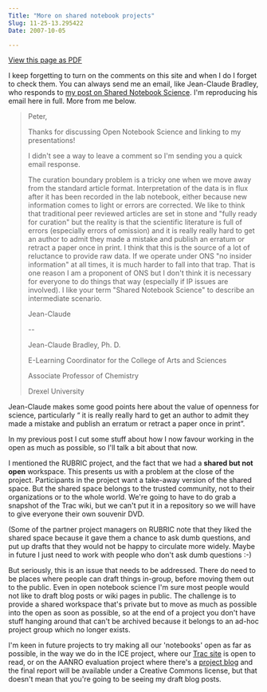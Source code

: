 ```yaml
---
Title: "More on shared notebook projects"
Slug: 11-25-13.295422
Date: 2007-10-05

---
```

<div>

[View this page as PDF](/blog/2007/10/05/11-25-13.295422/100.pdf)

I keep forgetting to turn on the comments on this site and when I do I
forget to check them. You can always send me an email, like Jean-Claude
Bradley, who responds to [my post on Shared Notebook
Science](http://ptsefton.com/blog/2007/09/21/09-33-08.277706). I'm
reproducing his email here in full. More from me below.

> Peter,
>
> Thanks for discussing Open Notebook Science and linking to my
> presentations!
>
> I didn't see a way to leave a comment so I'm sending you a quick email
> response.
>
> The curation boundary problem is a tricky one when we move away from
> the standard article format. Interpretation of the data is in flux
> after it has been recorded in the lab notebook, either because new
> information comes to light or errors are corrected. We like to think
> that traditional peer reviewed articles are set in stone and "fully
> ready for curation" but the reality is that the scientific literature
> is full of errors (especially errors of omission) and it is really
> really hard to get an author to admit they made a mistake and publish
> an erratum or retract a paper once in print. I think that this is the
> source of a lot of reluctance to provide raw data. If we operate under
> ONS "no insider information" at all times, it is much harder to fall
> into that trap. That is one reason I am a proponent of ONS but I don't
> think it is necessary for everyone to do things that way (especially
> if IP issues are involved). I like your term "Shared Notebook Science"
> to describe an intermediate scenario.
>
> Jean-Claude
>
> --
>
> Jean-Claude Bradley, Ph. D.
>
> E-Learning Coordinator for the College of Arts and Sciences
>
> Associate Professor of Chemistry
>
> Drexel University

Jean-Claude makes some good points here about the value of openness for
science, particularly <span class="spCh spChx201c">“</span> it is really
really hard to get an author to admit they made a mistake and publish an
erratum or retract a paper once in print<span
class="spCh spChx201d">”</span>.

In my previous post I cut some stuff about how I now favour working in
the open as much as possible, so I'll talk a bit about that now.

I mentioned the RUBRIC project, and the fact that we had a **shared but
not open** workspace. This presents us with a problem at the close of
the project. Participants in the project want a take-away version of the
shared space. But the shared space belongs to the trusted community, not
to their organizations or to the whole world. We're going to have to do
grab a snapshot of the Trac wiki, but we can't put it in a repository so
we will have to give everyone their own souvenir DVD.

(Some of the partner project managers on RUBRIC note that they liked the
shared space because it gave them a chance to ask dumb questions, and
put up drafts that they would not be happy to circulate more widely.
Maybe in future I just need to work with people who don't ask dumb
questions :-)

But seriously, this is an issue that needs to be addressed. There do
need to be places where people can draft things in-group, before moving
them out to the public. Even in open notebook science I'm sure most
people would not like to draft blog posts or wiki pages in public. The
challenge is to provide a shared workspace that's private but to move as
much as possible into the open as soon as possible, so at the end of a
project you don't have stuff hanging around that can't be archived
because it belongs to an ad-hoc project group which no longer exists.

I'm keen in future projects to try making all our 'notebooks' open as
far as possible, in the way we do in the ICE project, where our [Trac
site](http://ice.usq.edu.au/trac/roadmap) is open to read, or on the
AANRO evaluation project where there's a [project
blog](http://aanro-repo.blogspot.com/) and the final report will be
available under a Creative Commons license, but that doesn't mean that
you're going to be seeing my draft blog posts.

</div>
